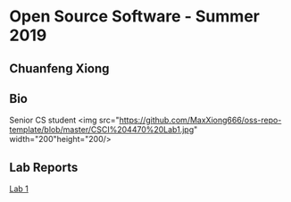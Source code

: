 # Open Source Software - Summer 2019
## Chuanfeng Xiong

## Bio
Senior CS student
<img src="https://github.com/MaxXiong666/oss-repo-template/blob/master/CSCI%204470%20Lab1.jpg" width="200"height="200/><br/>

## Lab Reports
[Lab 1](labs/lab-01/report.md)
